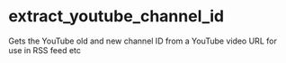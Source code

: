 # extract_youtube_channel_id
Gets the YouTube old and new channel ID from a YouTube video URL for use in RSS feed etc
